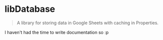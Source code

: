 # libDatabase

> A library for storing data in Google Sheets with caching in Properties.

I haven't had the time to write documentation so :p
